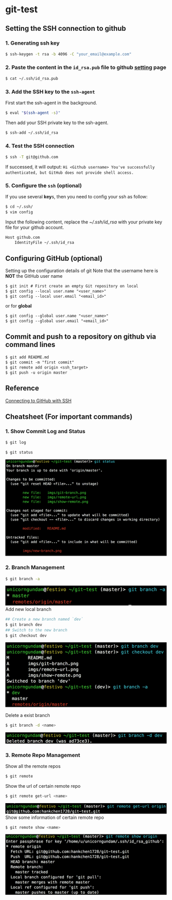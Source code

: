 # git-test
## Setting the SSH connection to github
### 1. Generating ssh key

```sh
$ ssh-keygen -t rsa -b 4096 -C "your_email@example.com"
```

### 2. Paste the content in the `id_rsa.pub` file to github [setting](https://github.com/settings/keys) page

```sh
$ cat ~/.ssh/id_rsa.pub
```

### 3. Add the SSH key to the `ssh-agent`
First start the ssh-agent in the background.

```sh
$ eval "$(ssh-agent -s)"
```
Then add your SSH private key to the ssh-agent.

```sh
$ ssh-add ~/.ssh/id_rsa
```

### 4. Test the SSH connection

```sh
$ ssh -T git@github.com
```
If successed, it will output: `Hi <Github username> You've successfully authenticated, but GitHub does not provide shell access.`

### 5. Configure the `ssh` (optional)

If you use several **key**s, then you need to config your ssh as follow:

```sh
$ cd ~/.ssh/
$ vim config
```

Input the following content, replace the *~/.ssh/id_rsa* with your private key file for your github account.

```
Host github.com
    IdentityFile ~/.ssh/id_rsa
```

## Configuring GitHub (optional)
Setting up the configuration details of git
Note that the username here is **NOT** the GitHub user name

```
$ git init # First create an empty Git repository on local
$ git config --local user.name "<user_name>"
$ git config --local user.email "<email_id>"
```

or for **global**

```
$ git config --global user.name "<user_name>"
$ git config --global user.email "<email_id>"
```

## Commit and push to a repository on github via command lines

```
$ git add README.md
$ git commit -m "first commit"
$ git remote add origin <ssh_target>
$ git push -u origin master
```
<!-- Each time before `push`  -->

## Reference
[Connecting to GitHub with SSH](https://help.github.com/en/github/authenticating-to-github/connecting-to-github-with-ssh)

## Cheatsheet (For important commands)
### 1. Show Commit Log and Status
```sh
$ git log
```

```sh
$ git status
```
![](imgs/git-status.png)

### 2. Branch Management
```sh
$ git branch -a
```
![](imgs/git-branch.png)
Add new local branch
```sh
## Create a new branch named `dev`
$ git branch dev
## Switch to the new branch
$ git checkout dev
```
![](imgs/new-branch.png)

Delete a exist branch
```sh
$ git branch -d <name>
```
![](imgs/delete-branch.png)

### 3. Remote Repo Management
Show all the remote repos
```sh
$ git remote
```
Show the url of certain remote repo
```sh
$ git remote get-url <name>
```
![](imgs/remote-url.png)
Show some information of certain remote repo
```sh
$ git remote show <name>
```
![](imgs/show-remote.png)


